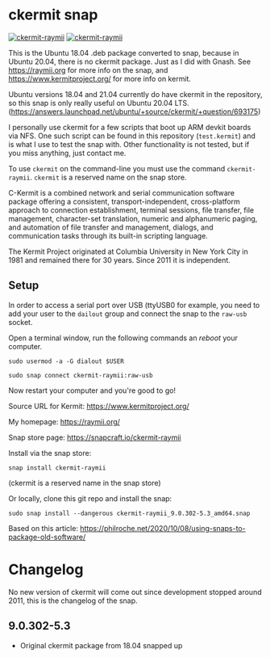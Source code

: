 # ckermit snap

[![ckermit-raymii](https://snapcraft.io/ckermit-raymii/badge.svg)](https://snapcraft.io/ckermit-raymii)
[![ckermit-raymii](https://snapcraft.io/ckermit-raymii/trending.svg?name=0)](https://snapcraft.io/ckermit-raymii)

This is the Ubuntu 18.04 .deb package converted to snap, because in Ubuntu
20.04, there is no ckermit package. Just as I did with Gnash. See
https://raymii.org for more info on the snap, and
https://www.kermitproject.org/ for more info on kermit.

Ubuntu versions 18.04 and 21.04 currently do have ckermit in the repository, so this 
snap is only really useful on Ubuntu 20.04 LTS. (https://answers.launchpad.net/ubuntu/+source/ckermit/+question/693175)

I personally use ckermit for a few scripts that boot up ARM devkit boards via NFS. 
One such script can be found in this repository (`test.kermit`) and is what I 
use to test the snap with. Other functionality is not tested, but if you
miss anything, just contact me.

To use `ckermit` on the command-line you must use the command
`ckermit-raymii`. `ckermit` is a reserved name on the snap store.

C-Kermit is a combined network and serial communication software package
offering a consistent, transport-independent,  cross-platform approach to
connection establishment, terminal sessions, file transfer, file management, 
character-set translation, numeric and alphanumeric paging, and automation of
file transfer and management,  dialogs, and communication tasks through its
built-in scripting language.  

The Kermit Project originated at Columbia University in New York City in 1981
and remained there for 30 years.  Since 2011 it is independent. 

## Setup 

In order to access a serial port over USB (ttyUSB0 for example, you need to
add your user to the `dailout` group and connect the snap to the `raw-usb`
socket. 

Open a terminal window, run the following commands an *reboot* your computer.

	sudo usermod -a -G dialout $USER

	sudo snap connect ckermit-raymii:raw-usb

Now restart your computer and you're good to go!

Source URL for Kermit: https://www.kermitproject.org/

My homepage: https://raymii.org/

Snap store page: https://snapcraft.io/ckermit-raymii

Install via the snap store:

	snap install ckermit-raymii

(ckermit is a reserved name in the snap store)

Or locally, clone this git repo and install the snap:

 	sudo snap install --dangerous ckermit-raymii_9.0.302-5.3_amd64.snap

Based on this article: https://philroche.net/2020/10/08/using-snaps-to-package-old-software/


# Changelog

No new version of ckermit will come out since development stopped around 2011, this is 
the changelog of the snap.

## 9.0.302-5.3

- Original ckermit package from 18.04 snapped up